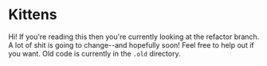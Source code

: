 # Kittens

Hi! If you're reading this then you're currently looking at the refactor branch. A lot of shit is going to change--and hopefully soon! Feel free to help out if you want. Old code is currently in the `.old` directory.
